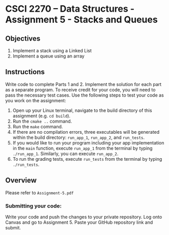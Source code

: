 # CSCI 2270 – Data Structures - Assignment 5 - Stacks and Queues

## Objectives

1. Implement a stack using a Linked List
2. Implement a queue using an array

## Instructions

Write code to complete Parts 1 and 2. Implement the solution for each part as a separate program. To receive credit for your code, you will need to pass the necessary test cases. Use the following steps to test your code as you work on the assignment:

 1. Open up your Linux terminal, navigate to the build directory of this assignment (e.g. `cd build`).
 2. Run the `cmake ..` command.
 3. Run the `make` command.
 4. If there are no compilation errors, three executables will be generated within the build directory: `run_app_1`, `run_app_2`, and `run_tests`.
 5. If you would like to run your program including your app implementation in the `main` function, execute `run_app_1` from the terminal by typing `./run_app_1`. Similarly, you can execute `run_app_2`.
 6. To run the grading tests, execute `run_tests` from the terminal by typing `./run_tests`. 


## Overview

Please refer to `Assignment-5.pdf`

### Submitting your code:
Write your code and push the changes to your private repository. Log onto Canvas and go to Assignment 5. Paste your GitHub repository link and submit.
